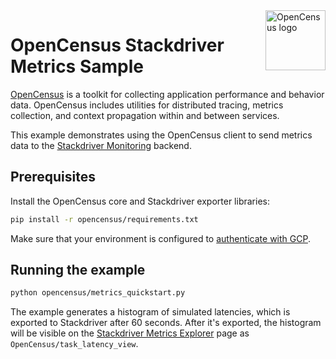 <img src="https://avatars2.githubusercontent.com/u/38480854?v=3&s=96" alt="OpenCensus logo" title="OpenCensus" align="right" height="96" width="96"/>

# OpenCensus Stackdriver Metrics Sample

[OpenCensus](https://opencensus.io) is a toolkit for collecting application
performance and behavior data. OpenCensus includes utilities for distributed
tracing, metrics collection, and context propagation within and between
services.

This example demonstrates using the OpenCensus client to send metrics data to
the [Stackdriver Monitoring](https://cloud.google.com/monitoring/docs/)
backend.

## Prerequisites

Install the OpenCensus core and Stackdriver exporter libraries:

```bash
pip install -r opencensus/requirements.txt
```

Make sure that your environment is configured to [authenticate with
GCP](https://cloud.google.com/docs/authentication/getting-started).

## Running the example

```bash
python opencensus/metrics_quickstart.py
```

The example generates a histogram of simulated latencies, which is exported to
Stackdriver after 60 seconds. After it's exported, the histogram will be
visible on the [Stackdriver Metrics
Explorer](https://app.google.stackdriver.com/metrics-explorer) page as
`OpenCensus/task_latency_view`.
